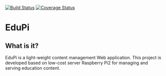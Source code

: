 [![Build Status](https://travis-ci.org/yuancheng2013/edupi.svg?branch=master)](https://travis-ci.org/yuancheng2013/edupi)
[![Coverage Status](https://coveralls.io/repos/yuancheng2013/edupi/badge.svg?branch=master)](https://coveralls.io/r/yuancheng2013/edupi?branch=master)

# EduPi

## What is it?

EduPi is a light-weight content management Web application.
This project is developed based on low-cost server Raspberry Pi2
 for managing and serving education content.
